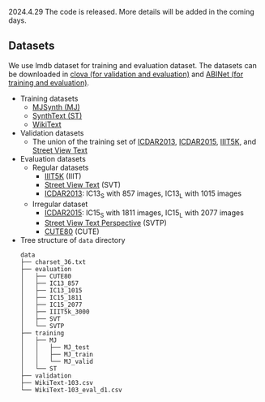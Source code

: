 2024.4.29 The code is released.
More details will be added in the coming days.

## Datasets

We use lmdb dataset for training and evaluation dataset.
The datasets can be downloaded in [clova (for validation and evaluation)](https://github.com/clovaai/deep-text-recognition-benchmark#download-lmdb-dataset-for-traininig-and-evaluation-from-here) and [ABINet (for training and evaluation)](https://github.com/FangShancheng/ABINet#datasets).

* Training datasets
    * [MJSynth (MJ)](https://www.robots.ox.ac.uk/~vgg/data/text/)
    * [SynthText (ST)](https://www.robots.ox.ac.uk/~vgg/data/scenetext/)
    * [WikiText](https://s3.amazonaws.com/research.metamind.io/wikitext/wikitext-103-v1.zip)
* Validation datasets
    * The union of the training set of [ICDAR2013](https://rrc.cvc.uab.es/?ch=2), [ICDAR2015](https://rrc.cvc.uab.es/?ch=4), [IIIT5K](http://cvit.iiit.ac.in/projects/SceneTextUnderstanding/IIIT5K.html), and [Street View Text](http://www.iapr-tc11.org/mediawiki/index.php/The_Street_View_Text_Dataset)
* Evaluation datasets
    * Regular datasets 
        * [IIIT5K](http://cvit.iiit.ac.in/projects/SceneTextUnderstanding/IIIT5K.html) (IIIT)
        * [Street View Text](http://www.iapr-tc11.org/mediawiki/index.php/The_Street_View_Text_Dataset) (SVT)
        * [ICDAR2013](https://rrc.cvc.uab.es/?ch=2): IC13<sub>S</sub> with 857 images, IC13<sub>L</sub> with 1015 images
    * Irregular dataset
        * [ICDAR2015](https://rrc.cvc.uab.es/?ch=4): IC15<sub>S</sub> with 1811 images, IC15<sub>L</sub> with 2077 images
        * [Street View Text Perspective](https://openaccess.thecvf.com/content_iccv_2013/papers/Phan_Recognizing_Text_with_2013_ICCV_paper.pdf) (SVTP)
        * [CUTE80](http://cs-chan.com/downloads_CUTE80_dataset.html) (CUTE)
* Tree structure of `data` directory
    ```
    data
    ├── charset_36.txt
    ├── evaluation
    │   ├── CUTE80
    │   ├── IC13_857
    │   ├── IC13_1015
    │   ├── IC15_1811
    │   ├── IC15_2077
    │   ├── IIIT5k_3000
    │   ├── SVT
    │   └── SVTP
    ├── training
    │   ├── MJ
    │   │   ├── MJ_test
    │   │   ├── MJ_train
    │   │   └── MJ_valid
    │   └── ST
    ├── validation
    ├── WikiText-103.csv
    └── WikiText-103_eval_d1.csv
    ```
